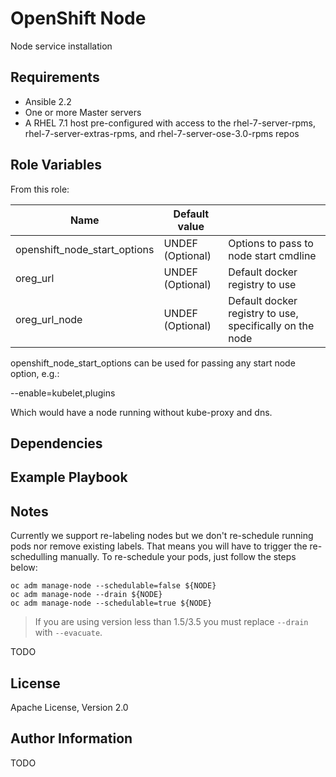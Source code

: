 OpenShift Node
================================

Node service installation

Requirements
------------

* Ansible 2.2
* One or more Master servers
* A RHEL 7.1 host pre-configured with access to the rhel-7-server-rpms,
rhel-7-server-extras-rpms, and rhel-7-server-ose-3.0-rpms repos

Role Variables
--------------
From this role:

| Name                         | Default value         |                                                          |
|------------------------------|-----------------------|----------------------------------------------------------|
| openshift_node_start_options | UNDEF (Optional)      | Options to pass to node start cmdline                    |
| oreg_url                     | UNDEF (Optional)      | Default docker registry to use                           |
| oreg_url_node                | UNDEF (Optional)      | Default docker registry to use, specifically on the node |

openshift_node_start_options can be used for passing any start node option, e.g.:

--enable=kubelet,plugins

Which would have a node running without kube-proxy and dns.

Dependencies
------------


Example Playbook
----------------

Notes
-----

Currently we support re-labeling nodes but we don't re-schedule running pods nor remove existing labels. That means you will have to trigger the re-schedulling manually. To re-schedule your pods, just follow the steps below:

```
oc adm manage-node --schedulable=false ${NODE}
oc adm manage-node --drain ${NODE}
oc adm manage-node --schedulable=true ${NODE}
````

> If you are using version less than 1.5/3.5 you must replace `--drain` with `--evacuate`.


TODO

License
-------

Apache License, Version 2.0

Author Information
------------------

TODO
